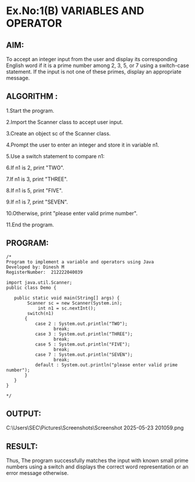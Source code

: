# Ex.No:1(B) VARIABLES AND OPERATOR

## AIM:
To accept an integer input from the user and display its corresponding English word if it is a prime number among 2, 3, 5, or 7 using a switch-case statement. If the input is not one of these primes, display an appropriate message.

## ALGORITHM :
1.Start the program.

2.Import the Scanner class to accept user input.

3.Create an object sc of the Scanner class.

4.Prompt the user to enter an integer and store it in variable n1.

5.Use a switch statement to compare n1:

6.If n1 is 2, print "TWO".

7.If n1 is 3, print "THREE".

8.If n1 is 5, print "FIVE".

9.If n1 is 7, print "SEVEN".

10.Otherwise, print "please enter valid prime number".

11.End the program.







## PROGRAM:
 ```
/*
Program to implement a variable and operators using Java
Developed by: Dinesh M
RegisterNumber:  212222040039

import java.util.Scanner;
public class Demo {

	public static void main(String[] args) {		
		 Scanner sc = new Scanner(System.in);
             int n1 = sc.nextInt();
		 switch(n1)
		{
			case 2 : System.out.println("TWO");
				   break;
			case 3 : System.out.println("THREE");
				   break;
			case 5 : System.out.println("FIVE");
				   break;
			case 7 : System.out.println("SEVEN");
				   break;
			default : System.out.println("please enter valid prime number");
		}
	}
}

*/
```

## OUTPUT:

C:\Users\SEC\Pictures\Screenshots\Screenshot 2025-05-23 201059.png


## RESULT:
Thus, The program successfully matches the input with known small prime numbers using a switch and displays the correct word representation or an error message otherwise.
